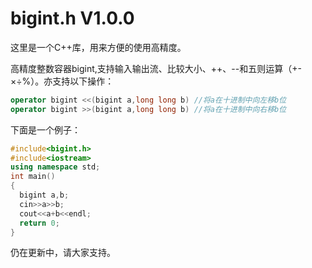 # bigint.h V1.0.0
这里是一个C++库，用来方便的使用高精度。

高精度整数容器bigint,支持输入输出流、比较大小、++、--和五则运算（+-$\times \div$%）。亦支持以下操作：
```cpp
operator bigint <<(bigint a,long long b) //将a在十进制中向左移b位
operator bigint >>(bigint a,long long b) //将a在十进制中向右移b位
```
下面是一个例子：
```cpp
#include<bigint.h>
#include<iostream>
using namespace std;
int main()
{
  bigint a,b;
  cin>>a>>b;
  cout<<a+b<<endl;
  return 0;
}
```
仍在更新中，请大家支持。
